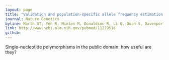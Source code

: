 ```yaml
---
layout: page
title: "Validation and population-specific allele frequency estimation for hundreds of SNPs found by The SNP Consortium"
journal: Nature Genetics
byline: Marth GT, Yeh R, Minton M, Donaldson R, Li Q, Duan S, Davenport R, Miller RD, Kwok PY. 2001
link: http://www.ncbi.nlm.nih.gov/pubmed/11279516
github: 
---
```


Single-nucleotide polymorphisms in the public domain: how useful are they?